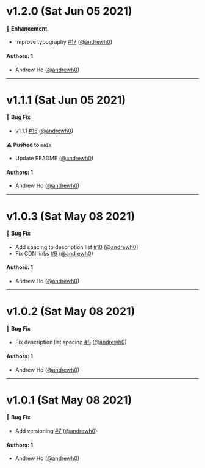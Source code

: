# v1.2.0 (Sat Jun 05 2021)

#### 🚀 Enhancement

- Improve typography [#17](https://github.com/andrewh0/okcss/pull/17) ([@andrewh0](https://github.com/andrewh0))

#### Authors: 1

- Andrew Ho ([@andrewh0](https://github.com/andrewh0))

---

# v1.1.1 (Sat Jun 05 2021)

#### 🐛 Bug Fix

- v1.1.1 [#15](https://github.com/andrewh0/okcss/pull/15) ([@andrewh0](https://github.com/andrewh0))

#### ⚠️ Pushed to `main`

- Update README ([@andrewh0](https://github.com/andrewh0))

#### Authors: 1

- Andrew Ho ([@andrewh0](https://github.com/andrewh0))

---

# v1.0.3 (Sat May 08 2021)

#### 🐛 Bug Fix

- Add spacing to description list [#10](https://github.com/andrewh0/okcss/pull/10) ([@andrewh0](https://github.com/andrewh0))
- Fix CDN links [#9](https://github.com/andrewh0/okcss/pull/9) ([@andrewh0](https://github.com/andrewh0))

#### Authors: 1

- Andrew Ho ([@andrewh0](https://github.com/andrewh0))

---

# v1.0.2 (Sat May 08 2021)

#### 🐛 Bug Fix

- Fix description list spacing [#8](https://github.com/andrewh0/okcss/pull/8) ([@andrewh0](https://github.com/andrewh0))

#### Authors: 1

- Andrew Ho ([@andrewh0](https://github.com/andrewh0))

---

# v1.0.1 (Sat May 08 2021)

#### 🐛 Bug Fix

- Add versioning [#7](https://github.com/andrewh0/okcss/pull/7) ([@andrewh0](https://github.com/andrewh0))

#### Authors: 1

- Andrew Ho ([@andrewh0](https://github.com/andrewh0))
